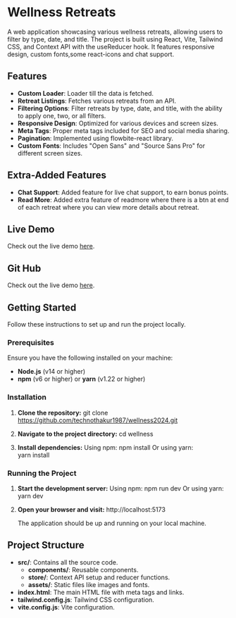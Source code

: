 
# Wellness Retreats
A web application showcasing various wellness retreats, allowing users to filter by type, date, and title. The project is built using React, Vite, Tailwind CSS, and Context API with the useReducer hook. It features responsive design, custom fonts,some react-icons and chat support.

## Features
- **Custom Loader**: Loader till the data is fetched.
- **Retreat Listings**: Fetches various retreats from an API.
- **Filtering Options**: Filter retreats by type, date, and title, with the ability to apply one, two, or all filters.
- **Responsive Design**: Optimized for various devices and screen sizes.
- **Meta Tags**: Proper meta tags included for SEO and social media sharing.
- **Pagination**: Implemented using flowbite-react library.
- **Custom Fonts**: Includes "Open Sans" and "Source Sans Pro" for different screen sizes.

## Extra-Added Features
- **Chat Support**: Added feature for live chat support,  to earn bonus points.
- **Read More**: Added extra feature of readmore where there is a btn at end of each retreat where you can view more details about retreat.


## Live Demo
Check out the live demo [here](https://wellnessretreat2024.netlify.app/).

## Git  Hub
Check out the live demo [here](https://github.com/technothakur1987/wellness2024).



## Getting Started
Follow these instructions to set up and run the project locally.

### Prerequisites
Ensure you have the following installed on your machine:
- **Node.js** (v14 or higher)
- **npm** (v6 or higher) or **yarn** (v1.22 or higher)

### Installation
1. **Clone the repository:**
   git clone https://github.com/technothakur1987/wellness2024.git
 
2. **Navigate to the project directory:** 
  cd wellness
 
3. **Install dependencies:**
   Using npm:
   npm install
   Or
   using yarn:  
   yarn install
   
### Running the Project
1. **Start the development server:**
   Using npm:
   npm run dev
   Or using yarn:
   yarn dev

2. **Open your browser and visit:**
   http://localhost:5173
  

   The application should be up and running on your local machine.

## Project Structure

- **src/**: Contains all the source code.
  - **components/**: Reusable components.
   - **store/**: Context API setup and reducer functions.
  - **assets/**: Static files like images and fonts.
- **index.html**: The main HTML file with meta tags and links.
- **tailwind.config.js**: Tailwind CSS configuration.
- **vite.config.js**: Vite configuration.

